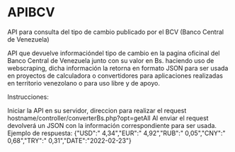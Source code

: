 # APIBCV
API para consulta del tipo de cambio publicado por el BCV (Banco Central de Venezuela)

API que devuelve informacióndel tipo de cambio en la pagina oficinal del Banco Central de Venezuela junto con su valor en Bs. haciendo uso de webscraping, dicha información la retorna en formato JSON para ser usada en proyectos de calculadora o convertidores para aplicaciones realizadas en territorio venezolano o para uso libre y de apoyo.

Instrucciones:

Iniciar la API en su servidor, direccion para realizar el request hostname/controller/converterBs.php?opt=getAll
Al enviar el request devolverá un JSON con la información correspondiente para ser usada.
Ejemplo de respuesta: {"USD":" 4,34","EUR":" 4,92","RUB":" 0,05","CNY":" 0,68","TRY":" 0,31","DATE":"2022-02-23"}
